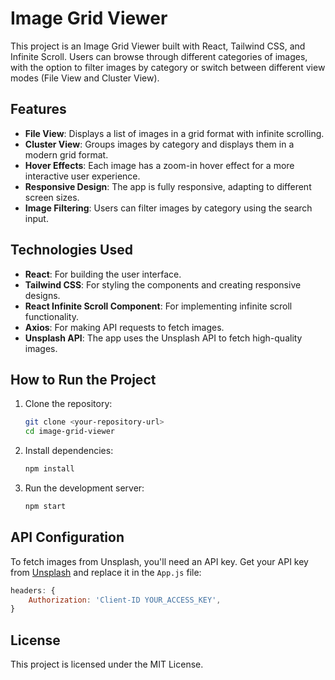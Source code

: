# Image Grid Viewer

This project is an Image Grid Viewer built with React, Tailwind CSS, and Infinite Scroll. Users can browse through different categories of images, with the option to filter images by category or switch between different view modes (File View and Cluster View).

## Features

- **File View**: Displays a list of images in a grid format with infinite scrolling.
- **Cluster View**: Groups images by category and displays them in a modern grid format.
- **Hover Effects**: Each image has a zoom-in hover effect for a more interactive user experience.
- **Responsive Design**: The app is fully responsive, adapting to different screen sizes.
- **Image Filtering**: Users can filter images by category using the search input.

## Technologies Used

- **React**: For building the user interface.
- **Tailwind CSS**: For styling the components and creating responsive designs.
- **React Infinite Scroll Component**: For implementing infinite scroll functionality.
- **Axios**: For making API requests to fetch images.
- **Unsplash API**: The app uses the Unsplash API to fetch high-quality images.

## How to Run the Project

1. Clone the repository:

   ```bash
   git clone <your-repository-url>
   cd image-grid-viewer
   ```

2. Install dependencies:

   ```bash
   npm install
   ```

3. Run the development server:

   ```bash
   npm start
   ```

## API Configuration

To fetch images from Unsplash, you'll need an API key. Get your API key from [Unsplash](https://unsplash.com/developers) and replace it in the `App.js` file:

```js
headers: {
    Authorization: 'Client-ID YOUR_ACCESS_KEY',
}
```

## License

This project is licensed under the MIT License.

